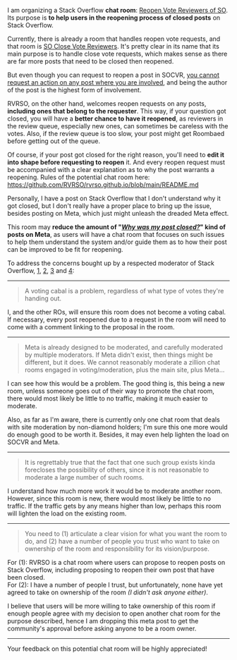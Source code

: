 I am organizing a Stack Overflow **chat room**: [Reopen Vote Reviewers of SO](https://chat.stackoverflow.com/rooms/227446/reopen-vote-reviewers-of-so). Its purpose is **to help users in the reopening process of closed posts** on Stack Overflow.

Currently, there is already a room that handles reopen vote requests, and that room is [SO Close Vote Reviewers](https://chat.stackoverflow.com/rooms/41570/so-close-vote-reviewers). It's pretty clear in its name that its main purpose is to handle close vote requests, which makes sense as there are far more posts that need to be closed then reopened.

But even though you can request to reopen a post in SOCVR, [you cannot request an action on any post where you are involved](https://socvr.org/faq#GEfM-no-requests-youre-involved), and being the author of the post is the highest form of involvement.

RVRSO, on the other hand, welcomes reopen requests on any posts, **including ones that belong to the requester**. This way, if your question got closed, you will have a **better chance to have it reopened**, as reviewers in the review queue, especially new ones, can sometimes be careless with the votes. Also, if the review queue is too slow, your post might get Roombaed before getting out of the queue.

Of course, if your post got closed for the right reason, you'll need to **edit it into shape before requesting to reopen** it. And every reopen request must be accompanied with a clear explanation as to why the post warrants a reopening. Rules of the potential chat room here: https://github.com/RVRSO/rvrso.github.io/blob/main/README.md

Personally, I have a post on Stack Overflow that I don't understand why it got closed, but I don't really have a proper place to bring up the issue, besides posting on Meta, which just might unleash the dreaded Meta effect.

This room may **reduce the amount of "*[Why was my post closed?](https://meta.stackoverflow.com/search?q=title%3Awhy+*+my+*+closed)*" kind of posts on Meta**, as users will have a chat room that focuses on such issues to help them understand the system and/or guide them as to how their post can be improved to be fit for reopening.

To address the concerns bought up by a respected moderator of Stack Overflow, [1](https://chat.stackoverflow.com/transcript/message/51407965#51407965), [2](https://chat.stackoverflow.com/transcript/message/51407975#51407975), [3](https://chat.stackoverflow.com/transcript/message/51408005#51408005) and [4](https://chat.stackoverflow.com/transcript/message/51408084#51408084):

---

> A voting cabal is a problem, regardless of what type of votes they're handing out. 

I, and the other ROs, will ensure this room does not become a voting cabal. 
If necessary, every post reopened due to a request in the room will need to come with a comment linking to the proposal in the room.

---

> Meta is already designed to be moderated, and carefully moderated by multiple moderators. If Meta didn't exist, then things might be different, but it does. We cannot reasonably moderate a zillion chat rooms engaged in voting/moderation, plus the main site, plus Meta...

I can see how this would be a problem. The good thing is, this being a new room, unless someone goes out of their way to promote the chat room, there would most likely be little to no traffic, making it much easier to moderate.

Also, as far as I'm aware, there is currently only one chat room that deals with site moderation by non-diamond holders; I'm sure this one more would do enough good to be worth it. Besides, it may even help lighten the load on SOCVR and Meta.

---

> It is regrettably true that the fact that one such group exists kinda forecloses the possibility of others, since it is not reasonable to moderate a large number of such rooms. 

I understand how much more work it would be to moderate another room. However, since this room is new, there would most likely be little to no traffic.
If the traffic gets by any means higher than low, perhaps this room will lighten the load on the existing room.

---

> You need to (1) articulate a clear vision for what you want the room to do, and (2) have a number of people you trust who want to take on ownership of the room and responsibility for its vision/purpose. 

For (1): RVRSO is a chat room where users can propose to reopen posts on Stack Overflow, including proposing to reopen their own post that have been closed.  
For (2): I have a number of people I trust, but unfortunately, none have yet agreed to take on ownership of the room *(I didn't ask anyone either)*.

I believe that users will be more willing to take ownership of this room if enough people agree with my decision to open another chat room for the purpose described, hence I am dropping this meta post to get the community's approval before asking anyone to be a room owner.

---

Your feedback on this potential chat room will be highly appreciated!
